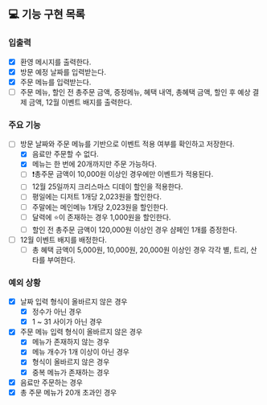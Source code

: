 ## 💻 기능 구현 목록

### 입출력
- [x] 환영 메시지를 출력한다.
- [x] 방문 예정 날짜를 입력받는다.
- [x] 주문 메뉴를 입력받는다.
- [ ] 주문 메뉴, 할인 전 총주문 금액, 증정메뉴, 혜택 내역, 총혜택 금액, 할인 후 예상 결제 금액, 12월 이벤트 배지를 출력한다.

### 주요 기능
- [ ] 방문 날짜와 주문 메뉴를 기반으로 이벤트 적용 여부를 확인하고 저장한다.
  - [x] 음료만 주문할 수 없다.
  - [x] 메뉴는 한 번에 20개까지만 주문 가능하다.
  - [ ] ❗️총주문 금액이 10,000원 이상인 경우에만 이벤트가 적용된다.
  - [ ] 12월 25일까지 크리스마스 디데이 할인을 적용한다.
  - [ ] 평일에는 디저트 1개당 2,023원을 할인한다.
  - [ ] 주말에는 메인메뉴 1개당 2,023원을 할인한다.
  - [ ] 달력에 ⭐️이 존재하는 경우 1,000원을 할인한다.
  - [ ] 할인 전 총주문 금액이 120,000원 이상인 경우 샴페인 1개를 증정한다.
- [ ] 12월 이벤트 배지를 배정한다.
  - [ ] 총 혜택 금액이 5,000원, 10,000원, 20,000원 이상인 경우 각각 별, 트리, 산타를 부여한다.

### 예외 상황
- [x] 날짜 입력 형식이 올바르지 않은 경우
  - [x] 정수가 아닌 경우
  - [x] 1 ~ 31 사이가 아닌 경우
- [x] 주문 메뉴 입력 형식이 올바르지 않은 경우
  - [x] 메뉴가 존재하지 않는 경우
  - [x] 메뉴 개수가 1개 이상이 아닌 경우
  - [x] 형식이 올바르지 않은 경우
  - [x] 중복 메뉴가 존재하는 경우
- [x] 음료만 주문하는 경우
- [x] 총 주문 메뉴가 20개 초과인 경우
